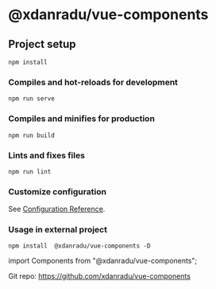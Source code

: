 # @xdanradu/vue-components

## Project setup
```
npm install
```

### Compiles and hot-reloads for development
```
npm run serve
```

### Compiles and minifies for production
```
npm run build
```

### Lints and fixes files
```
npm run lint
```

### Customize configuration
See [Configuration Reference](https://cli.vuejs.org/config/).


### Usage in external project

```
npm install  @xdanradu/vue-components -D
```

import Components from "@xdanradu/vue-components";

Git repo: https://github.com/xdanradu/vue-components


